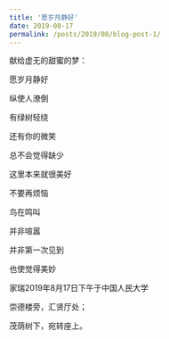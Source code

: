 ```yaml
---
title: '愿岁月静好'
date: 2019-08-17
permalink: /posts/2019/08/blog-post-1/
---
```


献给虚无的甜蜜的梦：

愿岁月静好

纵使人潦倒

有绿树轻绕

还有你的微笑

总不会觉得缺少

这里本来就很美好

不要再烦恼

鸟在鸣叫

并非喧嚣

并非第一次见到

也使觉得美妙

家瑞2019年8月17日下午于中国人民大学

崇德楼旁，汇贤厅处；

茂荫树下，宛转座上。
